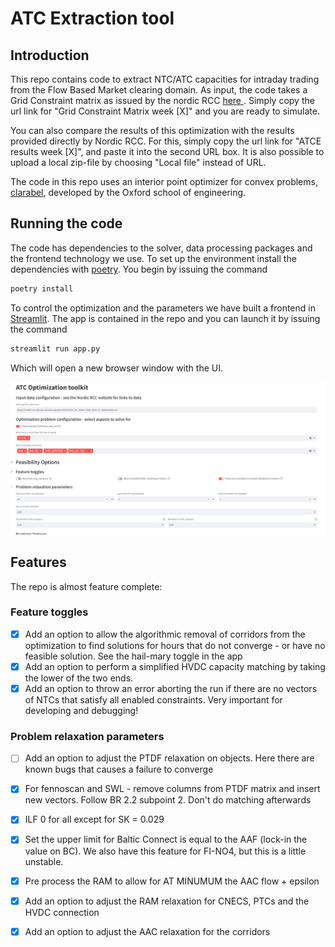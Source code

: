 
# ATC Extraction tool

## Introduction

This repo contains code to extract NTC/ATC capacities for intraday trading from the Flow Based Market clearing domain. As input, the code takes a Grid Constraint matrix as issued by the nordic RCC [ here ]( https://nordic-rcc.net/flow-based/simulation-results/ ). Simply copy the url link for "Grid Constraint Matrix week [X]" and you are ready to simulate.

You can also compare the results of this optimization with the results provided directly by Nordic RCC. For this, simply copy the url link for "ATCE results week [X]", and paste it into the second URL box. It is also possible to upload a local zip-file by choosing "Local file" instead of URL.

The code in this repo uses an interior point optimizer for convex problems, [clarabel](https://github.com/oxfordcontrol/Clarabel.rs), developed by the Oxford school of engineering. 

## Running the code

The code has dependencies to the solver, data processing packages and the frontend technology we use. To set up the environment install the dependencies with [poetry](https://python-poetry.org/). You begin by issuing the command 

```bash
poetry install
```

To control the optimization and the parameters we have built a frontend in [Streamlit](https://streamlit.io/). The app is contained in the repo and you can launch it by issuing the command

```bash
streamlit run app.py
```

Which will open a new browser window with the UI.

![image info](./doc_assets/app_screenshot.png)


## Features

The repo is almost feature complete:

### Feature toggles

- [x] Add an option to allow the algorithmic removal of corridors from the optimization to find solutions for hours that do not converge - or have no feasible solution. See the hail-mary toggle in the app
- [x] Add an option to perform a simplified HVDC capacity matching by taking the lower of the two ends.
- [x] Add an option to throw an error aborting the run if there are no vectors of NTCs that satisfy all enabled constraints. Very important for developing and debugging!

### Problem relaxation parameters
- [ ] Add an option to adjust the PTDF relaxation on objects. Here there are known bugs that causes a failure to converge
- [x] For fennoscan and SWL - remove columns from PTDF matrix and insert new vectors. Follow BR 2.2 subpoint 2.  Don't do matching afterwards
- [x] ILF 0 for all except for SK = 0.029
- [x] Set the upper limit for Baltic Connect is equal to the AAF (lock-in the value on BC). We also have this feature for FI-NO4, but this is a little unstable.
- [x] Pre process the RAM to allow for AT MINUMUM the AAC flow + epsilon
- [x] Add an option to adjust the RAM relaxation for CNECS, PTCs and the HVDC connection
- [x] Add an option to adjust the AAC relaxation for the corridors 

